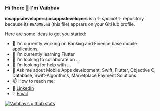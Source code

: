 ### Hi there 👋 I'm Vaibhav


**iosappsdevelopers/iosappsdevelopers** is a ✨ _special_ ✨ repository because its `README.md` (this file) appears on your GitHub profile.

Here are some ideas to get you started:

- 🔭 I’m currently working on Banking and Finence base mobile applications.
- 🌱 I’m currently learning Flutter
- 👯 I’m looking to collaborate on ...
- 🤔 I’m looking for help with ...
- 💬 Ask me about  Mobile Apps development, Swift, Flutter, Objective C, Database, Swift-Algorithms, Marketplace Payment Solutions 
- 📫 How to reach me: 
- :office: [LinkedIn](https://www.linkedin.com/in/dixit-vaibhav)
- :bulb: [Email](er.vaibhavdixit@yahoo.com)

[![Vaibhav’s github stats](https://github-readme-stats.vercel.app/api?username=iosappsdevelopers&count_private=true&show_icons=true&theme=radical&hide_rank=false)](https://github.com/anuraghazra/github-readme-stats)

<!-- 
- 😄 Pronouns: ...
- ⚡ Fun fact: ...

<-- 
